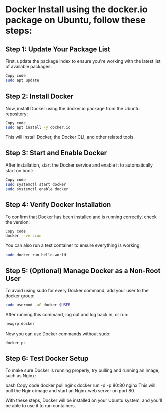# Docker Install using the docker.io package on Ubuntu, follow these steps:

## Step 1: Update Your Package List ##
First, update the package index to ensure you're working with the latest list of available packages:

```bash
Copy code
sudo apt update
```

## Step 2: Install Docker ##
Now, install Docker using the docker.io package from the Ubuntu repository:

```bash
Copy code
sudo apt install -y docker.io
```

This will install Docker, the Docker CLI, and other related tools.

## Step 3: Start and Enable Docker ##
After installation, start the Docker service and enable it to automatically start on boot:

```bash
Copy code
sudo systemctl start docker
sudo systemctl enable docker
```

##  Step 4: Verify Docker Installation ##
To confirm that Docker has been installed and is running correctly, check the version:

```bash
Copy code
docker --version
```
You can also run a test container to ensure everything is working:

```bash
sudo docker run hello-world
```

## Step 5: (Optional) Manage Docker as a Non-Root User ##
To avoid using sudo for every Docker command, add your user to the docker group:

```bash
sudo usermod -aG docker $USER
```

After running this command, log out and log back in, or run:

```bash
newgrp docker
```
Now you can use Docker commands without sudo:

```bash
docker ps
```

## Step 6: Test Docker Setup ##
To make sure Docker is running properly, try pulling and running an image, such as Nginx:

bash
Copy code
docker pull nginx
docker run -d -p 80:80 nginx
This will pull the Nginx image and start an Nginx web server on port 80.

With these steps, Docker will be installed on your Ubuntu system, and you'll be able to use it to run containers.            
